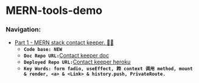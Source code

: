 # MERN-tools-demo

### Navigation:

- [Part 1 - MERN stack contact keeper. :gem::gem:](https://github.com/DonghaoWu/contact-keeper-doc/blob/main/MERN-contact-keeper.md)
    - __`Code base: NEW`__ 
    - __`Doc Repo URL:`__[Contact keeper doc](https://github.com/DonghaoWu/contact-keeper-doc)
    - __`Deployed Repo URL:`__[Contact keeper heroku](https://github.com/DonghaoWu/contact-keeper-heroku)
    - __`Key Words: form fadio, useEffect, 跨 context 调用 method, mount & render, <a> & <Link> & history.push, PrivateRoute.`__